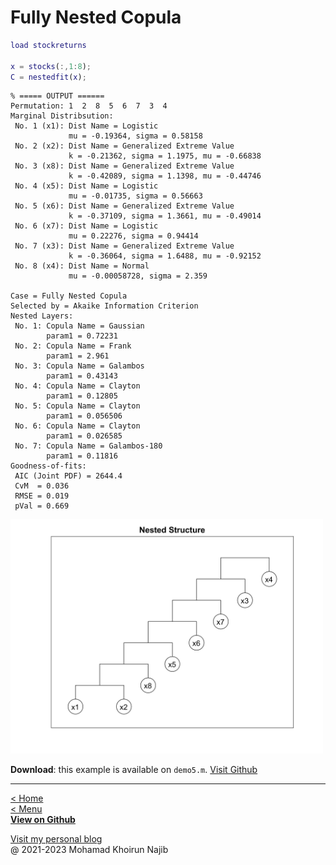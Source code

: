 # Fully Nested Copula

```matlab
load stockreturns

x = stocks(:,1:8);
C = nestedfit(x);
```

```plaintext
% ===== OUTPUT ======
Permutation: 1  2  8  5  6  7  3  4
Marginal Distribsution: 
 No. 1 (x1): Dist Name = Logistic
             mu = -0.19364, sigma = 0.58158
 No. 2 (x2): Dist Name = Generalized Extreme Value
             k = -0.21362, sigma = 1.1975, mu = -0.66838
 No. 3 (x8): Dist Name = Generalized Extreme Value
             k = -0.42089, sigma = 1.1398, mu = -0.44746
 No. 4 (x5): Dist Name = Logistic
             mu = -0.01735, sigma = 0.56663
 No. 5 (x6): Dist Name = Generalized Extreme Value
             k = -0.37109, sigma = 1.3661, mu = -0.49014
 No. 6 (x7): Dist Name = Logistic
             mu = 0.22276, sigma = 0.94414
 No. 7 (x3): Dist Name = Generalized Extreme Value
             k = -0.36064, sigma = 1.6488, mu = -0.92152
 No. 8 (x4): Dist Name = Normal
             mu = -0.00058728, sigma = 2.359

Case = Fully Nested Copula
Selected by = Akaike Information Criterion
Nested Layers:
 No. 1: Copula Name = Gaussian
        param1 = 0.72231
 No. 2: Copula Name = Frank
        param1 = 2.961
 No. 3: Copula Name = Galambos
        param1 = 0.43143
 No. 4: Copula Name = Clayton
        param1 = 0.12805
 No. 5: Copula Name = Clayton
        param1 = 0.056506
 No. 6: Copula Name = Clayton
        param1 = 0.026585
 No. 7: Copula Name = Galambos-180
        param1 = 0.11816
Goodness-of-fits:
 AIC (Joint PDF) = 2644.4
 CvM  = 0.036
 RMSE = 0.019
 pVal = 0.669
 ```
 
<img width=500px src="img/nested-structure.jpg">

**Download**: this example is available on `demo5.m`. [Visit Github](https://github.com/mkhoirun-najiboi/mycopula)

---
[< Home](home.md)\
[< Menu](home.md#menu)\
[**View on Github**](https://github.com/mkhoirun-najiboi/mycopula)

[Visit my personal blog](https://emkanajib.blogspot.com/)\
@ 2021-2023 Mohamad Khoirun Najib
